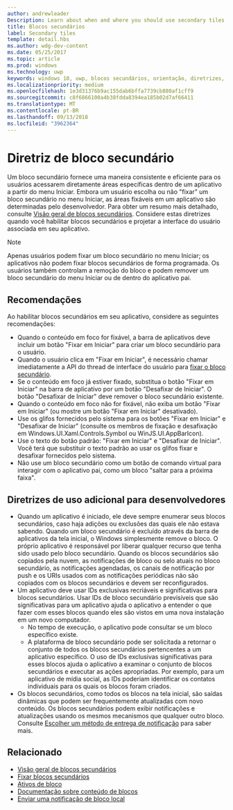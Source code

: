 ```yaml
---
author: andrewleader
Description: Learn about when and where you should use secondary tiles in your UWP app.
title: Blocos secundários
label: Secondary tiles
template: detail.hbs
ms.author: wdg-dev-content
ms.date: 05/25/2017
ms.topic: article
ms.prod: windows
ms.technology: uwp
keywords: windows 10, uwp, blocos secundários, orientação, diretrizes, práticas recomendadas
ms.localizationpriority: medium
ms.openlocfilehash: 1e3d31376b9ac155dab6bffa7739cb880af1cff9
ms.sourcegitcommit: c8f6866100a4b38fdda8394ea185b02d7af66411
ms.translationtype: MT
ms.contentlocale: pt-BR
ms.lasthandoff: 09/13/2018
ms.locfileid: "3962364"
---
```

# <a name="secondary-tile-guidance"></a>Diretriz de bloco secundário


Um bloco secundário fornece uma maneira consistente e eficiente para os usuários acessarem diretamente áreas específicas dentro de um aplicativo a partir do menu Iniciar. Embora um usuário escolha ou não "fixar" um bloco secundário no menu Iniciar, as áreas fixáveis em um aplicativo são determinadas pelo desenvolvedor. Para obter um resumo mais detalhado, consulte [Visão geral de blocos secundários](secondary-tiles.md). Considere estas diretrizes quando você habilitar blocos secundários e projetar a interface do usuário associada em seu aplicativo.

> [!NOTE]
> Apenas usuários podem fixar um bloco secundário no menu Iniciar; os aplicativos não podem fixar blocos secundários de forma programada. Os usuários também controlam a remoção do bloco e podem remover um bloco secundário do menu Iniciar ou de dentro do aplicativo pai.


## <a name="recommendations"></a>Recomendações

Ao habilitar blocos secundários em seu aplicativo, considere as seguintes recomendações:

* Quando o conteúdo em foco for fixável, a barra de aplicativos deve incluir um botão "Fixar em Iniciar" para criar um bloco secundário para o usuário.
* Quando o usuário clica em "Fixar em Iniciar", é necessário chamar imediatamente a API do thread de interface do usuário para [fixar o bloco secundário](secondary-tiles-pinning.md).
* Se o conteúdo em foco já estiver fixado, substitua o botão "Fixar em Iniciar" na barra de aplicativo por um botão "Desafixar de Iniciar". O botão "Desafixar de Iniciar" deve remover o bloco secundário existente.
* Quando o conteúdo em foco não for fixável, não exiba um botão "Fixar em Iniciar" (ou mostre um botão "Fixar em Iniciar" desativado).
* Use os glifos fornecidos pelo sistema para os botões "Fixar em Iniciar" e "Desafixar de Iniciar" (consulte os membros de fixação e desafixação em Windows.UI.Xaml.Controls.Symbol ou WinJS.UI.AppBarIcon).
* Use o texto do botão padrão: "Fixar em Iniciar" e "Desafixar de Iniciar". Você terá que substituir o texto padrão ao usar os glifos fixar e desafixar fornecidos pelo sistema.
* Não use um bloco secundário como um botão de comando virtual para interagir com o aplicativo pai, como um bloco "saltar para a próxima faixa".


## <a name="additional-usage-guidance-for-devs"></a>Diretrizes de uso adicional para desenvolvedores

* Quando um aplicativo é iniciado, ele deve sempre enumerar seus blocos secundários, caso haja adições ou exclusões das quais ele não estava sabendo. Quando um bloco secundário é excluído através da barra de aplicativos da tela inicial, o Windows simplesmente remove o bloco. O próprio aplicativo é responsável por liberar qualquer recurso que tenha sido usado pelo bloco secundário. Quando os blocos secundários são copiados pela nuvem, as notificações de bloco ou selo atuais no bloco secundário, as notificações agendadas, os canais de notificação por push e os URIs usados com as notificações periódicas não são copiados com os blocos secundários e devem ser reconfigurados.
* Um aplicativo deve usar IDs exclusivas recriáveis e significativas para blocos secundários. Usar IDs de bloco secundário previsíveis que são significativas para um aplicativo ajuda o aplicativo a entender o que fazer com esses blocos quando eles são vistos em uma nova instalação em um novo computador.
  * No tempo de execução, o aplicativo pode consultar se um bloco específico existe.
  * A plataforma de bloco secundário pode ser solicitada a retornar o conjunto de todos os blocos secundários pertencentes a um aplicativo específico. O uso de IDs exclusivas significativas para esses blocos ajuda o aplicativo a examinar o conjunto de blocos secundários e executar as ações apropriadas. Por exemplo, para um aplicativo de mídia social, as IDs poderiam identificar os contatos individuais para os quais os blocos foram criados.
* Os blocos secundários, como todos os blocos na tela inicial, são saídas dinâmicas que podem ser frequentemente atualizadas com novo conteúdo. Os blocos secundários podem exibir notificações e atualizações usando os mesmos mecanismos que qualquer outro bloco. Consulte [Escolher um método de entrega de notificação](choosing-a-notification-delivery-method.md) para saber mais.


## <a name="related"></a>Relacionado

* [Visão geral de blocos secundários](secondary-tiles.md)
* [Fixar blocos secundários](secondary-tiles-pinning.md)
* [Ativos de bloco](app-assets.md)
* [Documentação sobre conteúdo de blocos](create-adaptive-tiles.md)
* [Enviar uma notificação de bloco local](sending-a-local-tile-notification.md)
